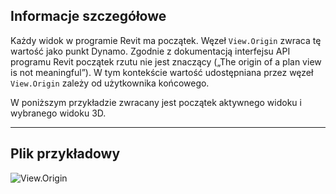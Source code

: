 ## Informacje szczegółowe
Każdy widok w programie Revit ma początek. Węzeł `View.Origin` zwraca tę wartość jako punkt Dynamo. Zgodnie z dokumentacją interfejsu API programu Revit początek rzutu nie jest znaczący („The origin of a plan view is not meaningful”). W tym kontekście wartość udostępniana przez węzeł `View.Origin` zależy od użytkownika końcowego.

W poniższym przykładzie zwracany jest początek aktywnego widoku i wybranego widoku 3D.
___
## Plik przykładowy

![View.Origin](./Revit.Elements.Views.View.Origin_img.jpg)

